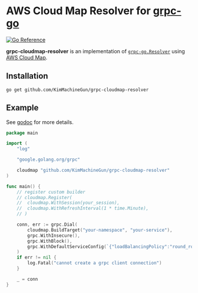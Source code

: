 # AWS Cloud Map Resolver for [grpc-go](https://github.com/grpc/grpc-go)

[![Go Reference](https://pkg.go.dev/badge/github.com/KimMachineGun/grpc-cloudmap-resolver.svg)](https://pkg.go.dev/github.com/KimMachineGun/grpc-cloudmap-resolver)

**grpc-cloudmap-resolver** is an implementation
of [`grpc-go.Resolver`](https://pkg.go.dev/google.golang.org/grpc/resolver#Resolver)
using [AWS Cloud Map](https://aws.amazon.com/cloud-map/).

## Installation

```shell
go get github.com/KimMachineGun/grpc-cloudmap-resolver

```

## Example

See [godoc](https://pkg.go.dev/github.com/KimMachineGun/grpc-cloudmap-resolver) for more details.

```go
package main

import (
	"log"

	"google.golang.org/grpc"

	cloudmap "github.com/KimMachineGun/grpc-cloudmap-resolver"
)

func main() {
	// register custom builder
	// cloudmap.Register(
	// 	cloudmap.WithSession(your_session),
	// 	cloudmap.WithRefreshInterval(1 * time.Minute),
	// )

	conn, err := grpc.Dial(
		cloudmap.BuildTarget("your-namespace", "your-service"),
		grpc.WithInsecure(),
		grpc.WithBlock(),
		grpc.WithDefaultServiceConfig(`{"loadBalancingPolicy":"round_robin"}`),
	)
	if err != nil {
		log.Fatal("cannot create a grpc client connection")
	}

	_ = conn
}
```
